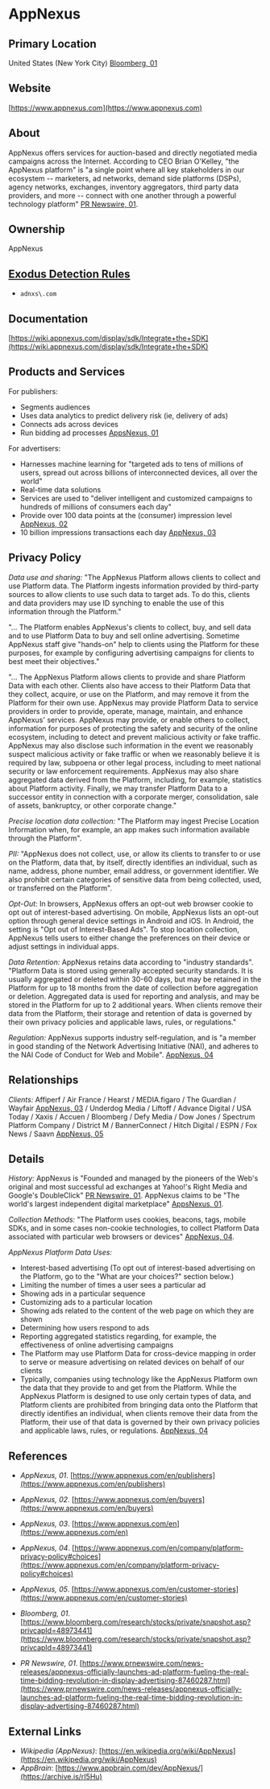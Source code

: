 # AppNexus

## Primary Location
United States (New York City) [Bloomberg, 01](https://www.bloomberg.com/research/stocks/private/snapshot.asp?privcapId=48973441)

## Website
[https://www.appnexus.com](https://www.appnexus.com)

## About
AppNexus offers services for auction-based and directly negotiated media campaigns across the Internet. According to CEO Brian O'Kelley, "the AppNexus platform" is "a single point where all key stakeholders in our ecosystem -- marketers, ad networks, demand side platforms (DSPs), agency networks, exchanges, inventory aggregators, third party data providers, and more -- connect with one another through a powerful technology platform" [PR Newswire, 01](https://www.prnewswire.com/news-releases/appnexus-officially-launches-ad-platform-fueling-the-real-time-bidding-revolution-in-display-advertising-87460287.html).

## Ownership
AppNexus

## [Exodus Detection Rules](https://exodus-privacy.eu.org)
* `adnxs\.com`

## Documentation
[https://wiki.appnexus.com/display/sdk/Integrate+the+SDK](https://wiki.appnexus.com/display/sdk/Integrate+the+SDK)

## Products and Services
For publishers:

* Segments audiences
* Uses data analytics to predict delivery risk (ie, delivery of ads)
* Connects ads across devices
* Run bidding ad processes [AppsNexus, 01](https://www.appnexus.com/en/publishers)

For advertisers:

* Harnesses machine learning for "targeted ads to tens of millions of users, spread out across billions of interconnected devices, all over the world"
* Real-time data solutions
* Services are used to "deliver intelligent and customized campaigns to hundreds of millions of consumers each day"
* Provide over 100 data points at the (consumer) impression level [AppNexus, 02](https://www.appnexus.com/en/buyers)
* 10 billion impressions transactions each day [AppNexus, 03](https://www.appnexus.com/en)

## Privacy Policy
_Data use and sharing:_ "The AppNexus Platform allows clients to collect and use Platform data. The Platform ingests information provided by third-party sources to allow clients to use such data to target ads. To do this, clients and data providers may use ID synching to enable the use of this information through the Platform."  

"... The Platform enables AppNexus's clients to collect, buy, and sell data and to use Platform Data to buy and sell online advertising. Sometime AppNexus staff give "hands-on" help to clients using the Platform for these purposes, for example by configuring advertising campaigns for clients to best meet their objectives."

"... The AppNexus Platform allows clients to provide and share Platform Data with each other.  Clients also have access to their Platform Data that they collect, acquire, or use on the Platform, and may remove it from the Platform for their own use. AppNexus may provide Platform Data to service providers in order to provide, operate, manage, maintain, and enhance AppNexus' services. AppNexus may provide, or enable others to collect, information for purposes of protecting the safety and security of the online ecosystem, including to detect and prevent malicious activity or fake traffic.  AppNexus may also disclose such information in the event we reasonably suspect malicious activity or fake traffic or when we reasonably believe it is required by law, subpoena or other legal process, including to meet national security or law enforcement requirements. AppNexus may also share aggregated data derived from the Platform, including, for example, statistics about Platform activity. Finally, we may transfer Platform Data to a successor entity in connection with a corporate merger, consolidation, sale of assets, bankruptcy, or other corporate change."

_Precise location data collection:_ "The Platform may ingest Precise Location Information when, for example, an app makes such information available through the Platform".  

_PII:_ "AppNexus does not collect, use, or allow its clients to transfer to or use on the Platform, data that, by itself, directly identifies an individual, such as name, address, phone number, email address, or government identifier. We also prohibit certain categories of sensitive data from being collected, used, or transferred on the Platform".  

_Opt-Out:_ In browsers, AppNexus offers an opt-out web browser cookie to opt out of interest-based advertising. On mobile, AppNexus lists an opt-out option through general device settings in Android and iOS. In Android, the setting is "Opt out of Interest-Based Ads". To stop location collection, AppNexus tells users to either change the preferences on their device or adjust settings in individual apps.  

_Data Retention:_ AppNexus retains data according to "industry standards". "Platform Data is stored using generally accepted security standards. It is usually aggregated or deleted within 30-60 days, but may be retained in the Platform for up to 18 months from the date of collection before aggregation or deletion. Aggregated data is used for reporting and analysis, and may be stored in the Platform for up to 2 additional years. When clients remove their data from the Platform, their storage and retention of data is governed by their own privacy policies and applicable laws, rules, or regulations."

_Regulation:_ AppNexus supports industry self-regulation, and is "a member in good standing of the Network Advertising Initiative (NAI), and adheres to the NAI Code of Conduct for Web and Mobile". [AppNexus, 04](https://www.appnexus.com/en/company/platform-privacy-policy#choices) 

## Relationships
_Clients:_ Affiperf / Air France / Hearst / MEDIA.figaro / The Guardian / Wayfair [AppNexus, 03](https://www.appnexus.com/en) / Underdog Media / Liftoff / Advance Digital / USA Today / Xaxis / Accuen / Bloomberg / Defy Media / Dow Jones / Spectrum Platform Company / District M / BannerConnect / Hitch Digital / ESPN / Fox News / Saavn [AppNexus, 05](https://www.appnexus.com/en/customer-stories)

## Details
_History:_ AppNexus is "Founded and managed by the pioneers of the Web's original and most successful ad exchanges at Yahoo!'s Right Media and Google's DoubleClick" [PR Newswire, 01](https://www.prnewswire.com/news-releases/appnexus-officially-launches-ad-platform-fueling-the-real-time-bidding-revolution-in-display-advertising-87460287.html). AppNexus claims to be "The world's largest independent digital marketplace" [AppsNexus, 01](https://www.appnexus.com/en/publishers). 

_Collection Methods:_ "The Platform uses cookies, beacons, tags, mobile SDKs, and in some cases non-cookie technologies, to collect Platform Data associated with particular web browsers or devices" [AppNexus, 04](https://www.appnexus.com/en/company/platform-privacy-policy#choices).

_AppNexus Platform Data Uses:_

* Interest-based advertising (To opt out of interest-based advertising on the Platform, go to the "What are your choices?" section below.)
* Limiting the number of times a user sees a particular ad
* Showing ads in a particular sequence
* Customizing ads to a particular location
* Showing ads related to the content of the web page on which they are shown
* Determining how users respond to ads
* Reporting aggregated statistics regarding, for example, the effectiveness of online advertising campaigns
* The Platform may use Platform Data for cross-device mapping in order to serve or measure advertising on related devices on behalf of our clients
* Typically, companies using technology like the AppNexus Platform own the data that they provide to and get from the Platform. While the AppNexus Platform is designed to use only certain types of data, and Platform clients are prohibited from bringing data onto the Platform that directly identifies an individual, when clients remove their data from the Platform, their use of that data is governed by their own privacy policies and applicable laws, rules, or regulations. [AppNexus, 04](https://www.appnexus.com/en/company/platform-privacy-policy#choices)

## References
* _AppNexus, 01_. [https://www.appnexus.com/en/publishers](https://www.appnexus.com/en/publishers)  
* _AppNexus, 02_. [https://www.appnexus.com/en/buyers](https://www.appnexus.com/en/buyers)  
* _AppNexus, 03_. [https://www.appnexus.com/en](https://www.appnexus.com/en)  
* _AppNexus, 04_. [https://www.appnexus.com/en/company/platform-privacy-policy#choices](https://www.appnexus.com/en/company/platform-privacy-policy#choices)  
* _AppNexus, 05_. [https://www.appnexus.com/en/customer-stories](https://www.appnexus.com/en/customer-stories)  

* _Bloomberg, 01_. [https://www.bloomberg.com/research/stocks/private/snapshot.asp?privcapId=48973441](https://www.bloomberg.com/research/stocks/private/snapshot.asp?privcapId=48973441)  

* _PR Newswire, 01_. [https://www.prnewswire.com/news-releases/appnexus-officially-launches-ad-platform-fueling-the-real-time-bidding-revolution-in-display-advertising-87460287.html](https://www.prnewswire.com/news-releases/appnexus-officially-launches-ad-platform-fueling-the-real-time-bidding-revolution-in-display-advertising-87460287.html)

## External Links
* _Wikipedia (AppNexus)_: [https://en.wikipedia.org/wiki/AppNexus](https://en.wikipedia.org/wiki/AppNexus)
* _AppBrain_: [https://www.appbrain.com/dev/AppNexus/](https://archive.is/rI5Hu)
